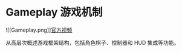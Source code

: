 # Gameplay 游戏机制

![[Gameplay.png]][官方视频](https://dev.epicgames.com/community/learning/tutorials/l21z/unreal-engine-begin-play-gameplay?source=0w)

从高层次概述游戏框架结构，包括角色棋子、控制器和 HUD 集成等功能。
